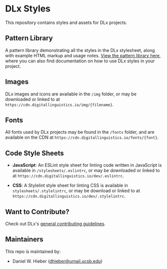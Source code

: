 # DLx Styles

This repository contains styles and assets for DLx projects.

## Pattern Library

A pattern library demonstrating all the styles in the DLx stylesheet, along with example HTML markup and usage notes. [View the pattern library here][1], where you can also find documentation on how to use DLx styles in your project.

## Images

DLx images and icons are available in the `/img` folder, or may be downloaded or linked to at `https://cdn.digitallinguistics.io/img/{filename}`.

## Fonts

All fonts used by DLx projects may be found in the `/fonts` folder, and are available on the CDN at `https://cdn.digitallinguistics.io/fonts/{font}`.

## Code Style Sheets

* **JavaScript**: An ESLint style sheet for linting code written in JavaScript is available in `/stylesheets/.eslintrc`, or may be downloaded or linked to at `https://cdn.digitallinguistics.io/dev/.eslintrc`.

* **CSS**: A Stylelint style sheet for linting CSS is available in `stylesheets/.stylelintrc`, or may be download or linked to at `https://cdn.digitallinguistics.io/dev/.stylelintrc`.

## Want to Contribute?

Check out DLx's [general contributing guidelines][3].

## Maintainers

This repo is maintained by:
- Daniel W. Hieber ([dhieber@umail.ucsb.edu](mailto:dhieber@umail.ucsb.edu))

[1]: https://styles.digitallinguistics.io/
[2]: https://yarnpkg.com/en/package/flexbox-reset
[3]: https://github.com/digitallinguistics/digitallinguistics.github.io/blob/master/CONTRIBUTING.md
[4]: https://github.com/kss-node/kss-node
